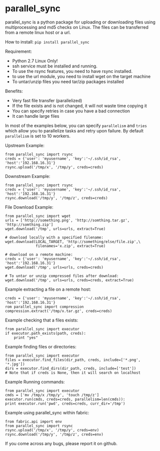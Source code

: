 parallel_sync
==========

parallel_sync is a python package for uploading or downloading files using multiprocessing and md5 checks on Linux.
The files can be transferred from a remote linux host or a url.

How to install:
`pip install parallel_sync`

Requirement:
- Python 2.7 Linux Only!
- ssh service must be installed and running.
- To use the rsync features, you need to have rsync installed.
- to use the url module, you need to install wget on the target machine
- To untar/unzip files you need tar/zip packages installed

Benefits:
- Very fast file transfer (parallelized)
- If the file exists and is not changed, it will not waste time copying it
- You can specify retries in case you have a bad connection
- It can handle large files

In most of the examples below, you can specify `parallelism` and `tries` which allow you to parallelize tasks and retry upon failure.
By default `parallelism` is set to 10 workers.

Upstream Example:
```
from parallel_sync import rsync
creds = {'user': 'myusername', 'key':'~/.ssh/id_rsa', 'host':'192.168.16.31'}
rsync.upload('/tmp/x', '/tmp/y', creds=creds)
```

Downstream Example:
```
from parallel_sync import rsync
creds = {'user': 'myusername', 'key':'~/.ssh/id_rsa', 'host':'192.168.16.31'}
rsync.download('/tmp/y', '/tmp/z', creds=creds)
```

File Download Example:
```
from parallel_sync import wget
urls = ['http://something.png', 'http://somthing.tar.gz', 'http://somthing.zip']
wget.download('/tmp', urls=urls, extract=True)

# download locally with a specified filename:
wget.download(LOCAL_TARGET, 'http://something/else/file.zip',\
              filenames='x.zip', extract=True)

# download on a remote machine:
creds = {'user': 'myusername', 'key':'~/.ssh/id_rsa', 'host':'192.168.16.31'}
wget.download('/tmp', urls=urls, creds=creds)

# To untar or unzip compressed files after download:
wget.download('/tmp', urls=urls, creds=creds, extract=True)
```

Example extracting a file on a remote host:
```
creds = {'user': 'myusername', 'key':'~/.ssh/id_rsa', 'host':'192.168.16.31'}
rom parallel_sync import compression
compression.extract('/tmp/x.tar.gz', creds=creds)
```

Example checking that a files exists:
```
from parallel_sync import executor
if executor.path_exists(path, creds):
    print "yes"
```

Example finding files or directories:
```
from parallel_sync import executor
files = executor.find_files(dir_path, creds, include=['*.png', '*.jpg'])
dirs = executor.find_dirs(dir_path, creds, include=['test'])
# Note that if creds is None, then it will search on localhost
```

Example Running commands:
```
from parallel_sync import executor
cmds = ['mv /tmp/x /tmp/y', 'touch /tmp/z']
executor.run(cmds, creds=creds, parallelism=len(cmds)):
print executor.run('pwd', creds=creds, curr_dir='/tmp')
```

Example using parallel_sync within fabric:
```
from fabric.api import env
from parallel_sync import rsync
rsync.upload('/tmp/x', '/tmp/y', creds=env)
rsync.download('/tmp/y', '/tmp/z', creds=env)
```


If you come across any bugs, please report it on github.

